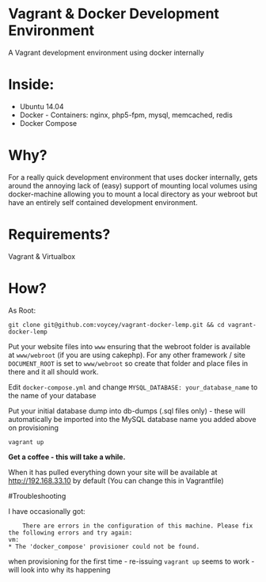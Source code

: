 # Vagrant & Docker Development Environment

A Vagrant development environment using docker internally

# Inside:

* Ubuntu 14.04
* Docker - Containers: nginx, php5-fpm, mysql, memcached, redis
* Docker Compose


# Why?
For a really quick development environment that uses docker internally, gets around the annoying lack of (easy) support of mounting local volumes using docker-machine allowing you to mount a local directory as your webroot but have an entirely self contained development environment.

# Requirements?

Vagrant & Virtualbox

# How?
As Root:

    git clone git@github.com:voycey/vagrant-docker-lemp.git && cd vagrant-docker-lemp

Put your website files into ````www```` ensuring that the webroot folder is available at ````www/webroot```` (if you are using cakephp).
For any other framework / site ````DOCUMENT_ROOT```` is set to ````www/webroot```` so create that folder and place files in there and it all should work.

Edit ````docker-compose.yml```` and change ````MYSQL_DATABASE: your_database_name```` to the name of your database

Put your initial database dump into db-dumps (.sql files only) - these will automatically be imported into the MySQL database name you added above on provisioning

    vagrant up

**Get a coffee - this will take a while.**

When it has pulled everything down your site will be available at http://192.168.33.10 by default (You can change this in Vagrantfile)

#Troubleshooting

I have occasionally got: 
    
````
    There are errors in the configuration of this machine. Please fix the following errors and try again:
vm:
* The 'docker_compose' provisioner could not be found.
````

when provisioning for the first time - re-issuing ````vagrant up```` seems to work - will look into why its happening


